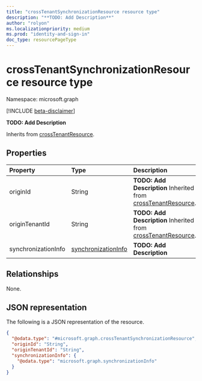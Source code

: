 ```yaml
---
title: "crossTenantSynchronizationResource resource type"
description: "**TODO: Add Description**"
author: "rolyon"
ms.localizationpriority: medium
ms.prod: "identity-and-sign-in"
doc_type: resourcePageType
---
```


# crossTenantSynchronizationResource resource type

Namespace: microsoft.graph

[!INCLUDE [beta-disclaimer](../../includes/beta-disclaimer.md)]

**TODO: Add Description**


Inherits from [crossTenantResource](../resources/crosstenantresource.md).

## Properties
|Property|Type|Description|
|:---|:---|:---|
|originId|String|**TODO: Add Description** Inherited from [crossTenantResource](../resources/crosstenantresource.md).|
|originTenantId|String|**TODO: Add Description** Inherited from [crossTenantResource](../resources/crosstenantresource.md).|
|synchronizationInfo|[synchronizationInfo](../resources/synchronizationinfo.md)|**TODO: Add Description**|

## Relationships
None.

## JSON representation
The following is a JSON representation of the resource.
<!-- {
  "blockType": "resource",
  "@odata.type": "microsoft.graph.crossTenantSynchronizationResource"
}
-->
``` json
{
  "@odata.type": "#microsoft.graph.crossTenantSynchronizationResource",
  "originId": "String",
  "originTenantId": "String",
  "synchronizationInfo": {
    "@odata.type": "microsoft.graph.synchronizationInfo"
  }
}
```

